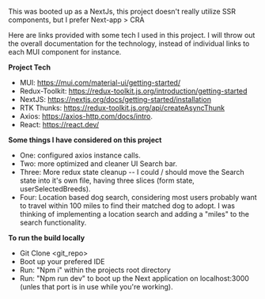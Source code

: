 This was booted up as a NextJs, this project doesn't really utilize SSR components, but I prefer Next-app > CRA

Here are links provided with some tech I used in this project. I will throw out the overall documentation for the technology, instead of individual links to each MUI component for instance.

**Project Tech**
- MUI: https://mui.com/material-ui/getting-started/
- Redux-Toolkit: https://redux-toolkit.js.org/introduction/getting-started
- NextJS: https://nextjs.org/docs/getting-started/installation
- RTK Thunks: https://redux-toolkit.js.org/api/createAsyncThunk
- Axios: https://axios-http.com/docs/intro.
- React: https://react.dev/

**Some things I have considered on this project**
- One: configured axios instance calls.
- Two: more optimized and cleaner UI Search bar.
- Three: More redux state cleanup -- I could / should move the Search state into it's own file, having three slices (form state, userSelectedBreeds).
- Four: Location based dog search, considering most users probably want to travel within 100 miles to find their matched dog to adopt. I was thinking of implementing a location search and adding a "miles" to the search functionality.


**To run the build locally**
- Git Clone <git_repo>
- Boot up your prefered IDE
- Run: "Npm i" within the projects root directory
- Run: "Npm run dev" to boot up the Next application on localhost:3000 (unles that port is in use while you're working).
